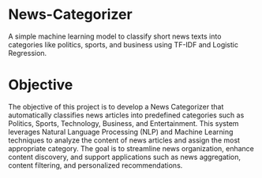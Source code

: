 # News-Categorizer
A simple machine learning model to classify short news texts into categories like politics, sports, and business using TF-IDF and Logistic Regression.
# Objective
The objective of this project is to develop a News Categorizer that automatically classifies news articles into predefined categories such as Politics, Sports, Technology, Business, and Entertainment. This system leverages Natural Language Processing (NLP) and Machine Learning techniques to analyze the content of news articles and assign the most appropriate category. The goal is to streamline news organization, enhance content discovery, and support applications such as news aggregation, content filtering, and personalized recommendations.
